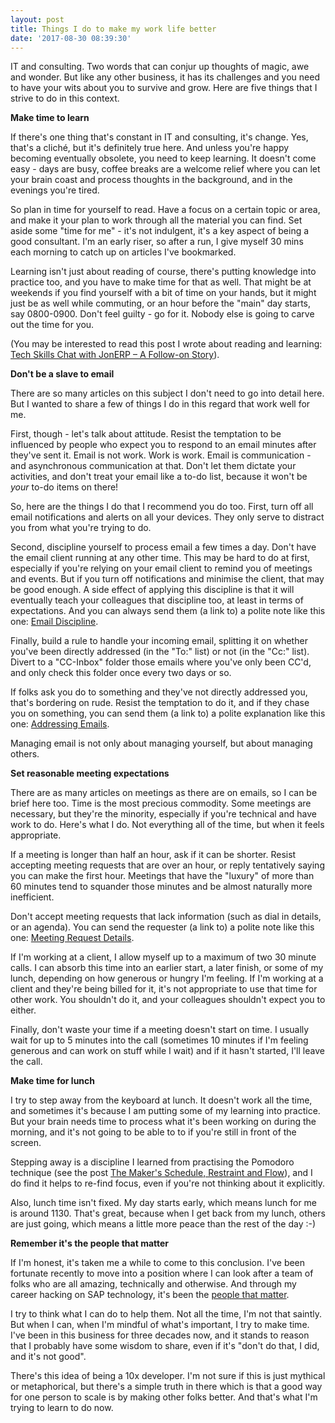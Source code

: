 ```yaml
---
layout: post
title: Things I do to make my work life better
date: '2017-08-30 08:39:30'
---
```


IT and consulting. Two words that can conjur up thoughts of magic, awe and wonder. But like any other business, it has its challenges and you need to have your wits about you to survive and grow. Here are five things that I strive to do in this context. 

**Make time to learn**

If there's one thing that's constant in IT and consulting, it's change. Yes, that's a cliché, but it's definitely true here. And unless you're happy becoming eventually obsolete, you need to keep learning. It doesn't come easy - days are busy, coffee breaks are a welcome relief where you can let your brain coast and process thoughts in the background, and in the evenings you're tired. 

So plan in time for yourself to read. Have a focus on a certain topic or area, and make it your plan to work through all the material you can find. Set aside some "time for me" - it's not indulgent, it's a key aspect of being a good consultant. I'm an early riser, so after a run, I give myself 30 mins each morning to catch up on articles I've bookmarked.

Learning isn't just about reading of course, there's putting knowledge into practice too, and you have to make time for that as well. That might be at weekends if you find yourself with a bit of time on your hands, but it might just be as well while commuting, or an hour before the "main" day starts, say 0800-0900. Don't feel guilty - go for it. Nobody else is going to carve out the time for you. 

(You may be interested to read this post I wrote about reading and learning: [Tech Skills Chat with JonERP – A Follow-on Story](https://blogs.sap.com/2009/11/05/tech-skills-chat-with-jonerp-a-follow-on-story/)).

<a name="email"></a>**Don't be a slave to email**

There are so many articles on this subject I don't need to go into detail here. But I wanted to share a few of things I do in this regard that work well for me. 

First, though - let's talk about attitude. Resist the temptation to be influenced by people who expect you to respond to an email minutes after they've sent it. Email is not work. Work is work. Email is communication - and asynchronous communication at that. Don't let them dictate your activities, and don't treat your email like a to-do list, because it won't be *your* to-do items on there! 

So, here are the things I do that I recommend you do too. First, turn off all email notifications and alerts on all your devices. They only serve to distract you from what you're trying to do. 

Second, discipline yourself to process email a few times a day. Don't have the email client running at any other time. This may be hard to do at first, especially if you're relying on your email client to remind you of meetings and events. But if you turn off notifications and minimise the client, that may be good enough. A side effect of applying this discipline is that it will eventually teach your colleagues that discipline too, at least in terms of expectations. And you can always send them (a link to) a polite note like this one: [Email Discipline](http://pipetree.com/qmacro/blog/email-discipline/).

Finally, build a rule to handle your incoming email, splitting it on whether you've been directly addressed (in the "To:" list) or not (in the "Cc:" list). Divert to a "CC-Inbox" folder those emails where you've only been CC'd,  and only check this folder once every two days or so. 

If folks ask you do to something and they've not directly addressed you, that's bordering on rude. Resist the temptation to do it, and if they chase you on something, you can send them (a link to) a polite explanation like this one: [Addressing Emails](http://pipetree.com/qmacro/blog/addressing-emails/).

Managing email is not only about managing yourself, but about managing others.

**Set reasonable meeting expectations**

There are as many articles on meetings as there are on emails, so I can be brief here too. Time is the most precious commodity. Some meetings are necessary, but they're the minority, especially if you're technical and have work to do. Here's what I do. Not everything all of the time, but when it feels appropriate. 

If a meeting is longer than half an hour, ask if it can be shorter. Resist accepting meeting requests that are over an hour, or reply tentatively saying you can make the first hour. Meetings that have the "luxury" of more than 60 minutes tend to squander those minutes and be almost naturally more inefficient. 

Don't accept meeting requests that lack information (such as dial in details, or an agenda). You can send the requester (a link to) a polite note like this one: [Meeting Request Details](http://pipetree.com/qmacro/blog/meeting-request-details/).
 
If I'm working at a client, I allow myself up to a maximum of two 30 minute calls. I can absorb this time into an earlier start, a later finish, or some of my lunch, depending on how generous or hungry I'm feeling. If I'm working at a client and they're being billed for it, it's not appropriate to use that time for other work. You shouldn't do it, and your colleagues shouldn't expect you to either.

Finally, don't waste your time if a meeting doesn't start on time. I usually wait for up to 5 minutes into the call (sometimes 10 minutes if I'm feeling generous and can work on stuff while I wait) and if it hasn't started, I'll leave the call.

**Make time for lunch**

I try to step away from the keyboard at lunch. It doesn't work all the time, and sometimes it's because I am putting some of my learning into practice. But your brain needs time to process what it's been working on during the morning, and it's not going to be able to to if you're still in front of the screen.

Stepping away is a discipline I learned from practising the Pomodoro technique (see the post [The Maker's Schedule, Restraint and Flow](http://pipetree.com/qmacro/blog/2015/03/15/the-makers-schedule-restraint-and-flow/)), and I do find it helps to re-find focus, even if you're not thinking about it explicitly.

Also, lunch time isn't fixed. My day starts early, which means lunch for me is around 1130. That's great, because when I get back from my lunch, others are just going, which means a little more peace than the rest of the day :-)

<a name="people"></a>**Remember it's the people that matter**

If I'm honest, it's taken me a while to come to this conclusion. I've been fortunate recently to move into a position where I can look after a team of folks who are all amazing, technically and otherwise. And through my career hacking on SAP technology, it's been the [people that matter](https://twitter.com/qmacro/status/902434375010275328). 

I try to think what I can do to help them. Not all the time, I'm not that saintly. But when I can, when I'm mindful of what's important, I try to make time. I've been in this business for three decades now, and it stands to reason that I probably have some wisdom to share, even if it's "don't do that, I did, and it's not good". 

There's this idea of being a 10x developer. I'm not sure if this is just mythical or metaphorical, but there's a simple truth in there which is that a good way for one person to scale is by making other folks better. And that's what I'm trying to learn to do now. 




